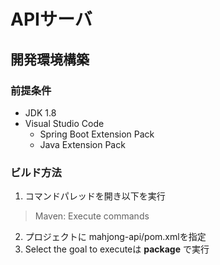 # APIサーバ

## 開発環境構築
### 前提条件
- JDK 1.8
- Visual Studio Code
  - Spring Boot Extension Pack
  - Java Extension Pack

### ビルド方法
1. コマンドパレッドを開き以下を実行
> Maven: Execute commands
2. プロジェクトに mahjong-api/pom.xmlを指定
3. Select the goal to executeは **package** で実行

